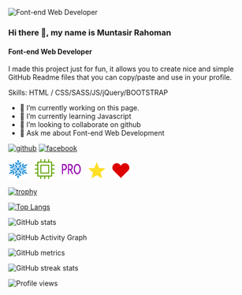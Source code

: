 ![Font-end Web Developer](https://scontent-ccu1-1.xx.fbcdn.net/v/t1.6435-9/81533540_957060478144655_6163071082401103872_n.jpg?_nc_cat=106&ccb=1-7&_nc_sid=e3f864&_nc_eui2=AeHp_-QmRndNtn6Im1wBAMW43-lKF3hYTuTf6UoXeFhO5BJmp6dQDZxA-Steej6QwhHGipSj-Vvo1zhz0SR90b7v&_nc_ohc=xX1iCDEsjegAX_mn3PY&_nc_ht=scontent-ccu1-1.xx&oh=00_AT-Lwov_4py73IcFkeYPoWocCPP-kpIlJ4qspBlYdTTtTg&oe=62E3D613)

### Hi there 👋, my name is Muntasir Rahoman
#### Font-end Web Developer


I made this project just for fun, it allows you to create nice and simple GitHub Readme files that you can copy/paste and use in your profile.

Skills:  HTML / CSS/SASS/JS/jQuery/BOOTSTRAP

- 🔭 I’m currently working on this page. 
- 🌱 I’m currently learning Javascript 
- 👯 I’m looking to collaborate on github 
- 💬 Ask me about Font-end Web Development 


[<img src='https://cdn.jsdelivr.net/npm/simple-icons@3.0.1/icons/github.svg' alt='github' height='40'>](https://github.com/MuntasirMunna)  [<img src='https://cdn.jsdelivr.net/npm/simple-icons@3.0.1/icons/facebook.svg' alt='facebook' height='40'>](https://www.facebook.com/mdmunna.khan.10048379)  

<a href='https://archiveprogram.github.com/'><img src='https://raw.githubusercontent.com/acervenky/animated-github-badges/master/assets/acbadge.gif' width='40' height='40'></a> <a href='https://docs.github.com/en/developers'><img src='https://raw.githubusercontent.com/acervenky/animated-github-badges/master/assets/devbadge.gif' width='40' height='40'></a> <a href='https://github.com/pricing'><img src='https://raw.githubusercontent.com/acervenky/animated-github-badges/master/assets/pro.gif' width='40' height='40'></a> <a href='https://stars.github.com/'><img src='https://raw.githubusercontent.com/acervenky/animated-github-badges/master/assets/starbadge.gif' width='35' height='35'></a> <a href='https://docs.github.com/en/github/supporting-the-open-source-community-with-github-sponsors'><img src='https://raw.githubusercontent.com/acervenky/animated-github-badges/master/assets/sponsorbadge.gif' width='35' height='35'></a> 

[![trophy](https://github-profile-trophy.vercel.app/?username=MuntasirMunna)](https://github.com/ryo-ma/github-profile-trophy)

[![Top Langs](https://github-readme-stats.vercel.app/api/top-langs/?username=MuntasirMunna)](https://github.com/anuraghazra/github-readme-stats)

![GitHub stats](https://github-readme-stats.vercel.app/api?username=MuntasirMunna&show_icons=true&count_private=true)  

![GitHub Activity Graph](https://activity-graph.herokuapp.com/graph?username=MuntasirMunna)  

![GitHub metrics](https://metrics.lecoq.io/MuntasirMunna)  

![GitHub streak stats](https://github-readme-streak-stats.herokuapp.com/?user=MuntasirMunna)  

![Profile views](https://gpvc.arturio.dev/MuntasirMunna)  
